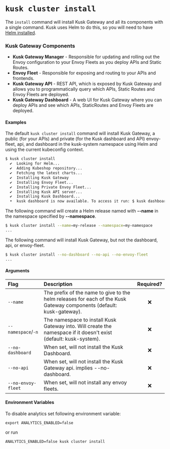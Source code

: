 # `kusk cluster install`

The `install` command will install Kusk Gateway and all its components with a single command. 
Kusk uses Helm to do this, so you will need to have [Helm installed](https://helm.sh/docs/intro/install/).

### **Kusk Gateway Components**

* **Kusk Gateway Manager** - Responsible for updating and rolling out the Envoy configuration to your Envoy Fleets as you deploy APIs and Static Routes.
* **Envoy Fleet** - Responsible for exposing and routing to your APIs and frontends.
* **Kusk Gateway API** - REST API, which is exposed by Kusk Gateway and allows you to programmatically query which APIs, Static Routes and Envoy Fleets are deployed.
* **Kusk Gateway Dashboard** - A web UI for Kusk Gateway where you can deploy APIs and see which APIs, StaticRoutes and Envoy Fleets are deployed.

#### **Examples**

The default `kusk cluster install` command will install Kusk Gateway, a public (for your APIs) and private (for the Kusk dashboard and API)
envoy-fleet, api, and dashboard in the kusk-system namespace using Helm and using the current kubeconfig context.

```sh
$ kusk cluster install
  ✔  Looking for Helm...
  ✔  Adding Kubeshop repository...
  ✔  Fetching the latest charts...
  ✔  Installing Kusk Gateway
  ✔  Installing Envoy Fleet...
  ✔  Installing Private Envoy Fleet...
  ✔  Installing Kusk API server...
  ✔  Installing Kusk Dashboard...
  •  kusk dashboard is now available. To access it run: $ kusk dashboard
```

The following command will create a Helm release named with **--name** in the namespace specified by **--namespace**.

```sh
$ kusk cluster install --name=my-release --namespace=my-namespace
...
```

The following command will install Kusk Gateway, but not the dashboard, api, or envoy-fleet.

```sh
$ kusk cluster install --no-dashboard --no-api --no-envoy-fleet
...
```

#### **Arguments**

| Flag                    | Description                                                                                                         | Required? |
|:------------------------|:--------------------------------------------------------------------------------------------------------------------|:---------:|
| `--name`                | The prefix of the name to give to the helm releases for each of the Kusk Gateway components (default: kusk-gateway). |     ❌     |
| `--namespace`/`-n`      | The namespace to install Kusk Gateway into. Will create the namespace if it doesn't exist (default: kusk-system).    |     ❌     |
| `--no-dashboard`        | When set, will not install the Kusk Dashboard.                                                              |     ❌     |
| `--no-api`              | When set, will not install the Kusk Gateway api. implies --no-dashboard.                                            |     ❌     |
| `--no-envoy-fleet`      | When set, will not install any envoy fleets.                                                                        |     ❌     |

#### **Environment Variables**

To disable analytics set following environment variable:

```
export ANALYTICS_ENABLED=false
```

or run 
```
ANALYTICS_ENABLED=false kusk cluster install
```

